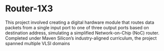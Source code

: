# Router-1X3
 This project involved creating a digital hardware module that routes data packets from a single input port to one of three output ports based on destination address, simulating a simplified Network-on-Chip (NoC) router. Completed under Maven Silicon’s industry-aligned curriculum, the project spanned multiple VLSI domains
